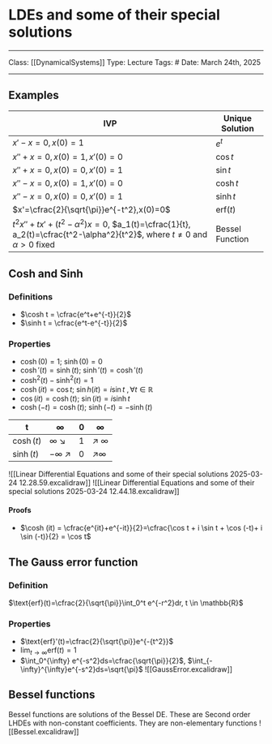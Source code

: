 # LDEs and some of their special solutions
___
Class: [[DynamicalSystems]]
Type: Lecture
Tags: # 
Date: March 24th, 2025
___

## Examples

| IVP                                                                                                                              | Unique Solution |
| -------------------------------------------------------------------------------------------------------------------------------- | --------------- |
| $x' - x = 0, x(0)=1$                                                                                                             | $e^t$           |
| $x''+x=0,x(0)=1,x'(0)=0$                                                                                                         | $\cos t$        |
| $x''+x=0,x(0)=0,x'(0)=1$                                                                                                         | $\sin t$        |
| $x''-x=0,x(0)=1,x'(0)=0$                                                                                                         | $\cosh t$       |
| $x''-x=0,x(0)=0,x'(0)=1$                                                                                                         | $\sinh t$       |
| $x'=\cfrac{2}{\sqrt{\pi}}e^{-t^2},x(0)=0$                                                                                        | $\text{erf}(t)$ |
| $t^2x''+tx'+(t^2-\alpha^2)x=0$, $a_1(t)=\cfrac{1}{t}, a_2(t)=\cfrac{t^2-\alpha^2}{t^2}$, where $t \neq 0$ and $\alpha > 0$ fixed | Bessel Function |

## Cosh and Sinh 
### Definitions 
- $\cosh t = \cfrac{e^t+e^{-t}}{2}$
- $\sinh t = \cfrac{e^t-e^{-t}}{2}$
### Properties
- $\cosh(0)=1$; $\sinh(0)=0$
- $\cosh'(t) = \sinh(t)$; $\sinh'(t) = \cosh'(t)$
- $\cosh^2(t)-\sinh^2(t)=1$ 
- $\cosh (it) = \cos t$;  $\sin h (it) = i\sin t$ $, \forall t \in \mathbb{R}$
- $\cos (it) = \cosh (t)$; $\sin (it) = i \sinh t$ 
- $\cosh (-t) = \cosh (t)$; $\sinh (-t) = - \sinh (t)$

| t           | $\infty$             | 0   | $\infty$            |
| ----------- | -------------------- | --- | ------------------- |
| $\cosh (t)$ | $\infty$ $\searrow$  | 1   | $\nearrow$ $\infty$ |
| $\sinh(t)$  | $-\infty$ $\nearrow$ | 0   | $\nearrow$$\infty$  |
![[Linear Differential Equations and some of their special solutions 2025-03-24 12.28.59.excalidraw]]
![[Linear Differential Equations and some of their special solutions 2025-03-24 12.44.18.excalidraw]]
#### Proofs
- $\cosh (it) = \cfrac{e^{it}+e^{-it}}{2}=\cfrac{\cos t + i \sin t + \cos (-t)+ i \sin (-t)}{2} = \cos t$ 

## The Gauss error function
### Definition
 $\text{erf}(t)=\cfrac{2}{\sqrt{\pi}}\int_0^t e^{-r^2}dr, t \in \mathbb{R}$  
### Properties 
- $\text{erf}'(t)=\cfrac{2}{\sqrt{\pi}}e^{-{t^2}}$ 
- $\lim_{t\rightarrow \infty}\text{erf}(t)=1$
- $\int_0^{\infty} e^{-s^2}ds=\cfrac{\sqrt{\pi}}{2}$, $\int_{-\infty}^{\infty}e^{-s^2}ds=\sqrt{\pi}$ 
![[GaussError.excalidraw]]

## Bessel functions
Bessel functions are solutions of the Bessel DE. These are Second order LHDEs with non-constant coefficients. They are non-elementary functions
![[Bessel.excalidraw]]
